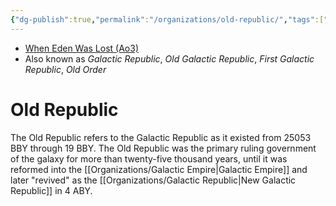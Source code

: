 ```yaml
---
{"dg-publish":true,"permalink":"/organizations/old-republic/","tags":["faction"],"noteIcon":"saber1"}
---
```


- [When Eden Was Lost (Ao3)](https://archiveofourown.org/works/19334440/chapters/45992584)
- Also known as *Galactic Republic*, *Old Galactic Republic*, *First Galactic Republic*, *Old Order*
# Old Republic
The Old Republic refers to the Galactic Republic as it existed from 25053 BBY through 19 BBY. The Old Republic was the primary ruling government of the galaxy for more than twenty-five thousand years, until it was reformed into the [[Organizations/Galactic Empire\|Galactic Empire]] and later "revived" as the [[Organizations/Galactic Republic\|New Galactic Republic]] in 4 ABY. 